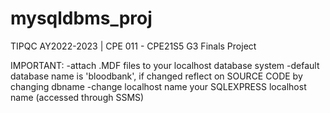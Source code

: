 # mysqldbms_proj
TIPQC AY2022-2023 | CPE 011 - CPE21S5 G3 Finals Project

IMPORTANT:
-attach .MDF files to your localhost database system
-default database name is 'bloodbank', if changed reflect on SOURCE CODE by changing dbname
-change localhost name your SQLEXPRESS localhost name (accessed through SSMS)
